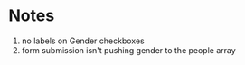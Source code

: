 # Notes

1. no labels on Gender checkboxes
2. form submission isn't pushing gender to the people array
